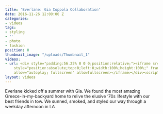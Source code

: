 ```yaml
---
title: 'Everlane: Gia Coppola Collaboration'
date: 2016-11-26 12:00:00 Z
categories:
- videos
tags:
- styling
- ''
- photo
- fashion
position: 0
thumbnail_image: "/uploads/Thumbnail_1"
videos:
- url: <div style="padding:56.25% 0 0 0;position:relative;"><iframe src="https://player.vimeo.com/video/209524753?autoplay=1&title=0&byline=0&portrait=0"
    style="position:absolute;top:0;left:0;width:100%;height:100%;" frameborder="0"
    allow="autoplay; fullscreen" allowfullscreen></iframe></div><script src="https://player.vimeo.com/api/player.js"></script>
layout: videos
---
```


Everlane kicked off a summer with Gia. We found the most amazing Greece-in-my-backyard home to relive the elusive ‘70s lifestyle with our best friends in tow. We sunned, smoked, and styled our way through a weekday afternoon in LA